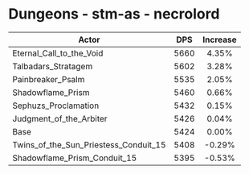 # Dungeons - stm-as - necrolord
| Actor | DPS | Increase |
|---|:---:|:---:|
|Eternal_Call_to_the_Void|5660|4.35%|
|Talbadars_Stratagem|5602|3.28%|
|Painbreaker_Psalm|5535|2.05%|
|Shadowflame_Prism|5460|0.66%|
|Sephuzs_Proclamation|5432|0.15%|
|Judgment_of_the_Arbiter|5426|0.04%|
|Base|5424|0.00%|
|Twins_of_the_Sun_Priestess_Conduit_15|5408|-0.29%|
|Shadowflame_Prism_Conduit_15|5395|-0.53%|
